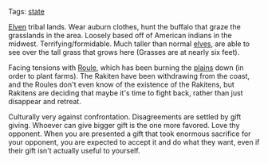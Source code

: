 Tags: [state](States)

[Elven](Elves) tribal lands. Wear auburn clothes, hunt the buffalo that graze the grasslands in the area. Loosely based off of American indians in the midwest. Terrifying/formidable. Much taller than normal [elves](Elves), are able to see over the tall grass that grows here (Grasses are at nearly six feet). 

Facing tensions with [Roule](Roule), which has been burning the [plains](Plains) down (in order to plant farms). The Rakiten have been withdrawing from the coast, and the Roules don't even know of the existence of the Rakitens, but Rakitens are deciding that maybe it's time to fight back, rather than just disappear and retreat. 

Culturally very against confrontation. Disagreements are settled by gift giving. Whoever can give bigger gift is the one more favored. Love thy opponent. When you are presented a gift that took enormous sacrifice for your opponent, you are expected to accept it and do what they want, even if their gift isn't actually useful to yourself.